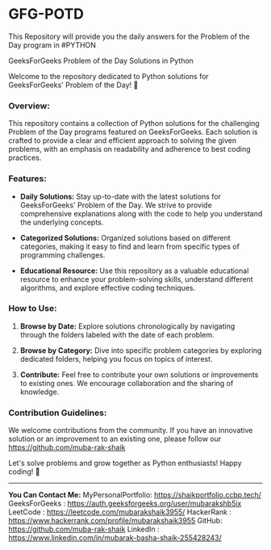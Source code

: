 # GFG-POTD
This Repository will provide you the daily answers for the Problem of the Day program in #PYTHON 

GeeksForGeeks Problem of the Day Solutions in Python

Welcome to the repository dedicated to Python solutions for GeeksForGeeks' Problem of the Day! 🐍

### Overview:
This repository contains a collection of Python solutions for the challenging Problem of the Day programs featured on GeeksForGeeks. Each solution is crafted to provide a clear and efficient approach to solving the given problems, with an emphasis on readability and adherence to best coding practices.

### Features:
- **Daily Solutions:** Stay up-to-date with the latest solutions for GeeksForGeeks' Problem of the Day. We strive to provide comprehensive explanations along with the code to help you understand the underlying concepts.
  
- **Categorized Solutions:** Organized solutions based on different categories, making it easy to find and learn from specific types of programming challenges.

- **Educational Resource:** Use this repository as a valuable educational resource to enhance your problem-solving skills, understand different algorithms, and explore effective coding techniques.

### How to Use:
1. **Browse by Date:** Explore solutions chronologically by navigating through the folders labeled with the date of each problem.
  
2. **Browse by Category:** Dive into specific problem categories by exploring dedicated folders, helping you focus on topics of interest.

3. **Contribute:** Feel free to contribute your own solutions or improvements to existing ones. We encourage collaboration and the sharing of knowledge.

### Contribution Guidelines:
We welcome contributions from the community. If you have an innovative solution or an improvement to an existing one, please follow our https://github.com/muba-rak-shaik

Let's solve problems and grow together as Python enthusiasts! Happy coding! 🚀

---
**You Can Contact Me:** 
MyPersonalPortfolio: https://shaikportfolio.ccbp.tech/
GeeksForGeeks : https://auth.geeksforgeeks.org/user/mubarakshb5ix
LeetCode : https://leetcode.com/mubarakshaik3955/
HackerRank : https://www.hackerrank.com/profile/mubarakshaik3955
GitHub: https://github.com/muba-rak-shaik
LinkedIn : https://www.linkedin.com/in/mubarak-basha-shaik-255428243/
